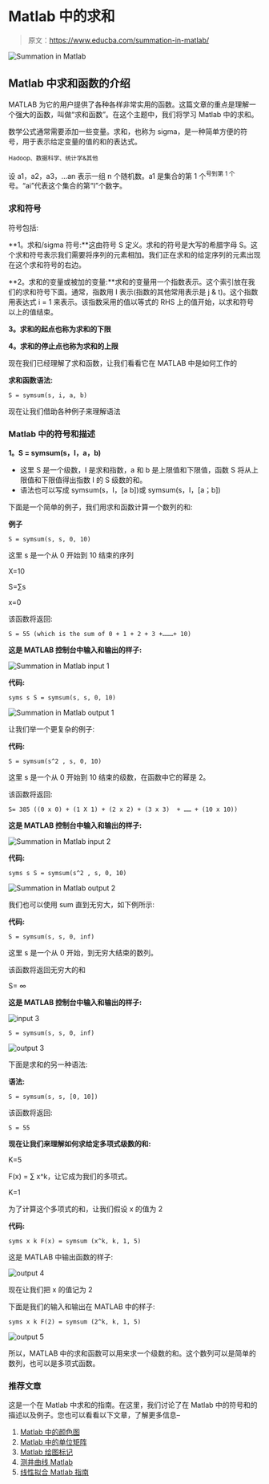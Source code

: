 # Matlab 中的求和

> 原文：<https://www.educba.com/summation-in-matlab/>

![Summation in Matlab](img/21bb0dff56ee91a867d667a704a206d1.png)



## Matlab 中求和函数的介绍

MATLAB 为它的用户提供了各种各样非常实用的函数。这篇文章的重点是理解一个强大的函数，叫做“求和函数”。在这个主题中，我们将学习 Matlab 中的求和。

数学公式通常需要添加一些变量。求和，也称为 sigma，是一种简单方便的符号，用于表示给定变量的值的和的表达式。

<small>Hadoop、数据科学、统计学&其他</small>

设 a1，a2，a3，…an 表示一组 n 个随机数。a1 是集合的第 1 个<sup>号到第 1 个</sup>号。“ai”代表这个集合的第“I”个数字。

### 求和符号

符号包括:

**1。求和/sigma 符号:**这由符号 S 定义。求和的符号是大写的希腊字母 S。这个求和符号表示我们需要将序列的元素相加。我们正在求和的给定序列的元素出现在这个求和符号的右边。

**2。求和的变量或被加的变量:**求和的变量用一个指数表示。这个索引放在我们的求和符号下面。通常，指数用 I 表示(指数的其他常用表示是 j & t)。这个指数用表达式 i = 1 来表示。该指数采用的值以等式的 RHS 上的值开始，以求和符号以上的值结束。

**3。求和的起点也称为求和的下限**

**4。求和的停止点也称为求和的上限**

现在我们已经理解了求和函数，让我们看看它在 MATLAB 中是如何工作的

**求和函数语法:**

`S = symsum(s, i, a, b)`

现在让我们借助各种例子来理解语法

### Matlab 中的符号和描述

**1。S = symsum(s，I，a，b)**

*   这里 S 是一个级数，I 是求和指数，a 和 b 是上限值和下限值，函数 S 将从上限值和下限值得出指数 I 的 S 级数的和。
*   语法也可以写成 symsum(s，I，[a b])或 symsum(s，I，[a；b])

下面是一个简单的例子，我们用求和函数计算一个数列的和:

**例子**

`S = symsum(s, s, 0, 10)`

这里 s 是一个从 0 开始到 10 结束的序列

X=10

S=∑s

x=0

该函数将返回:

`S = 55 (which is the sum of 0 + 1 + 2 + 3 +………+ 10)`

**这是 MATLAB 控制台中输入和输出的样子:**

![Summation in Matlab input 1](img/f8ae04177abaa02069bf627a6d15065e.png)



**代码:**

`syms s
S = symsum(s, s, 0, 10)`

![Summation in Matlab output 1](img/5b365b80965d318b18bf64c4d73b76fb.png)



让我们举一个更复杂的例子:

**代码:**

`S = symsum(s^2 , s, 0, 10)`

这里 s 是一个从 0 开始到 10 结束的级数，在函数中它的幂是 2。

该函数将返回:

`S= 385 ((0 x 0) + (1 X 1) + (2 x 2) + (3 x 3)  + …… + (10 x 10))`

**这是 MATLAB 控制台中输入和输出的样子:**

![Summation in Matlab input 2](img/c294256a80db204b25fed91f4b0ff921.png)



**代码:**

`syms s
S = symsum(s^2 , s, 0, 10)`

![Summation in Matlab output 2](img/4389499722bc343bafa1d81ea0e50636.png)



我们也可以使用 sum 直到无穷大，如下例所示:

**代码:**

`S = symsum(s, s, 0, inf)`

这里 s 是一个从 0 开始，到无穷大结束的数列。

该函数将返回无穷大的和

S= ∞

**这是 MATLAB 控制台中输入和输出的样子:**

![input 3](img/c1086ad16cb4f7b7234396ee687d9467.png)



`S = symsum(s, s, 0, inf)`

![output 3](img/aaf68181d1d88146395c9f55592edfbd.png)



下面是求和的另一种语法:

**语法:**

`S = symsum(s, s, [0, 10])`

该函数将返回:

`S = 55`

**现在让我们来理解如何求给定多项式级数的和:**

K=5

F(x) = ∑ x^k，让它成为我们的多项式。

K=1

为了计算这个多项式的和，让我们假设 x 的值为 2

**代码:**

`syms x k
F(x) = symsum (x^k, k, 1, 5)`

这是 MATLAB 中输出函数的样子:

![output 4](img/c8d2b8fa5e5b8438488bb319361973f1.png)



现在让我们把 x 的值记为 2

下面是我们的输入和输出在 MATLAB 中的样子:

`syms x k
F(2) = symsum (2^k, k, 1, 5)`

![output 5](img/808b4deb848fa5ddbfc74e835169da03.png)



所以，MATLAB 中的求和函数可以用来求一个级数的和。这个数列可以是简单的数列，也可以是多项式函数。

### 推荐文章

这是一个在 Matlab 中求和的指南。在这里，我们讨论了在 Matlab 中的符号和的描述以及例子。您也可以看看以下文章，了解更多信息–

1.  [Matlab 中的颜色图](https://www.educba.com/colormap-in-matlab/)
2.  [Matlab 中的单位矩阵](https://www.educba.com/identity-matrix-in-matlab/)
3.  [Matlab 绘图标记](https://www.educba.com/matlab-plot-marker/)
4.  [测井曲线 Matlab](https://www.educba.com/log-plot-matlab/)
5.  [线性拟合 Matlab 指南](https://www.educba.com/linear-fit-matlab/)





